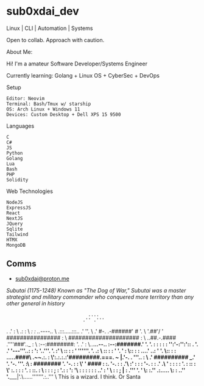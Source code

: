 # sub0xdai_dev

Linux | CLI | Automation | Systems

Open to collab. Approach with caution.


About Me:

Hi! I'm a amateur Software Developer/Systems Engineer

Currently learning: Golang + Linux OS + CyberSec + DevOps

Setup

    Editor: Neovim
    Terminal: Bash/Tmux w/ starship
    OS: Arch Linux + Windows 11
    Devices: Custom Desktop + Dell XPS 15 9500

Languages

    C
    C#
    JS
    Python
    Golang
    Lua
    Bash
    PHP
    Solidity

Web Technologies

    NodeJS
    ExpressJS
    React
    NextJS
    JQuery
    Sqlite
    Tailwind
    HTMX
    MongoDB


## Comms
- sub0xdai@proton.me

_Subutai (1175-1248) Known as "The Dog of War," Subutai was a master strategist and military commander who conquered more territory than any other general in history_



                                  ....
                                .'' .'''
.                             .'   :
\\                          .:    :
 \\                        _:    :       ..----.._
  \\                    .:::.....:::.. .'         ''.
   \\                 .'  #-. .-######'     #        '.
    \\                 '.##'/ ' ################       :
     \\                  #####################         :
      \\               ..##.-.#### .''''###'.._        :
       \\             :--:########:            '.    .' :
        \\..__...--.. :--:#######.'   '.         '.     :
        :     :  : : '':'-:'':'::        .         '.  .'
        '---'''..: :    ':    '..'''.      '.        :'
           \\  :: : :     '      ''''''.     '.      .:
            \\ ::  : :     '            '.      '      :
             \\::   : :           ....' ..:       '     '.
              \\::  : :    .....####\\ .~~.:.             :
               \\':.:.:.:'#########.===. ~ |.'-.   . '''.. :
                \\    .'  ##########   _.' '. '-.       '''.
                :\\  :     ########          '.  '-.        :
               :  \\'    '   #### :           :.    '-.      :
              :  .'\\   :'  :     :             :      '-.    :
             : .'  .\\  '  :      :     :        :        '.   :
             ::   :  \\'  :.      :     :        :          '. :
             ::. :    \\  : :      :    ;        :           '.:
              : ':    '\\ :  :     :     :  :     :        ..'
                 :    ' \\ :        :     ;  |      :   .'''
                 '.   '  \\:                         :.''
                  .:..... \\:       :            ..''
                 '._____|'.\\......'''''''.:..'''
                            \\
    This is a wizard. I think. Or Santa
